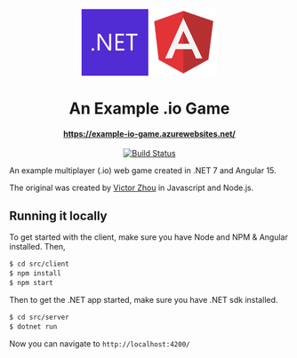 <div align="center">
  <img alt=".NET logo" title=".NET logo" src="https://github.com/marcel0024/ExampleIOGame/blob/main/src/client/src/assets/dotnetlogo.png" width="120">
  <img alt="Angular logo" title="Angular logo" src="https://github.com/marcel0024/ExampleIOGame/blob/main/src/client/src/assets/angularlogo.png"width="120">
  <h1>An Example .io Game</h1>
</div>

<h4 align="center">
  <a href="https://example-io-game.azurewebsites.net/">https://example-io-game.azurewebsites.net/</a>
</h4>

<p align="center">
  <a href="https://github.com/Marcel0024/ExampleIOGame/actions/workflows/example-io-game.yaml"><img src="https://github.com/Marcel0024/ExampleIOGame/actions/workflows/example-io-game.yaml/badge.svg" alt="Build Status"></img></a>
</p>


An example multiplayer (.io) web game created in .NET 7 and Angular 15.

The original was created by [Victor Zhou](https://github.com/vzhou842/example-.io-game) in Javascript and Node.js.

## Running it locally

To get started with the client, make sure you have Node and NPM & Angular installed. Then,

```bash
$ cd src/client
$ npm install
$ npm start
```

Then to get the .NET app started, make sure you have .NET sdk installed.

```bash
$ cd src/server
$ dotnet run
```

Now you can navigate to `http://localhost:4200/`
